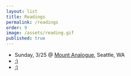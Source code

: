 ```yaml
---
layout: list
title: Readings
permalink: /readings
order: 9
image: /assets/reading.gif
published: true
---
```

- Sunday, 3/25 @ [Mount Analogue](http://www.mount-analogue.com/), Seattle, WA
- [:)]()
- [:)]()
